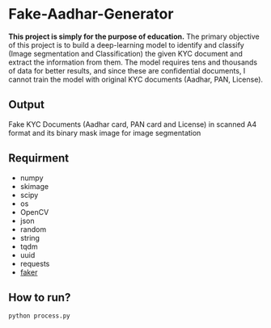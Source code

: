 # Fake-Aadhar-Generator
**This project is simply for the purpose of education.** The primary objective of this project is to build a deep-learning model to identify and classify (Image segmentation and Classification) the given KYC document and extract the information from them. The model requires tens and thousands of data for better results, and since these are confidential documents, I cannot train the model with original KYC documents (Aadhar, PAN, License). 

## Output
Fake KYC Documents (Aadhar card, PAN card and License) in scanned A4 format and its binary mask image for image segmentation

## Requirment
* numpy
* skimage
* scipy
* os
* OpenCV
* json
* random
* string
* tqdm
* uuid
* requests
* [faker](https://pypi.org/project/Faker/)

## How to run?

```python
python process.py
```
